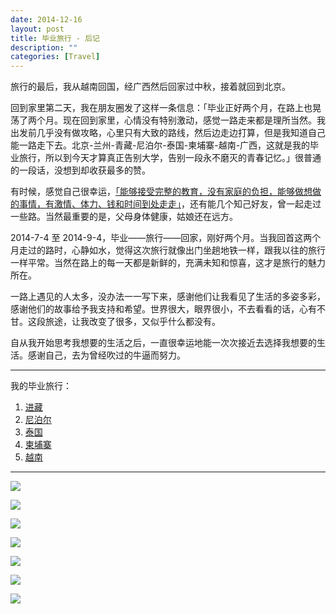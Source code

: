 ```yaml
---
date: 2014-12-16
layout: post
title: 毕业旅行 - 后记
description: ""
categories: [Travel]
---
```


旅行的最后，我从越南回国，经广西然后回家过中秋，接着就回到北京。

回到家里第二天，我在朋友圈发了这样一条信息：「毕业正好两个月，在路上也晃荡了两个月。现在回到家里，心情没有特别激动，感觉一路走来都是理所当然。我出发前几乎没有做攻略，心里只有大致的路线，然后边走边打算，但是我知道自己能一路走下去。北京-兰州-青藏-尼泊尔-泰国-柬埔寨-越南-广西，这就是我的毕业旅行，所以到今天才算真正告别大学，告别一段永不磨灭的青春记忆。」很普通的一段话，没想到却收获最多的赞。

有时候，感觉自己很幸运，[「能够接受完整的教育，没有家庭的负担，能够做想做的事情，有激情、体力、钱和时间到处走走」](http://liamchzh.github.io/travel/2014/02/20/about-travel.html)，还有能几个知己好友，曾一起走过一些路。当然最重要的是，父母身体健康，姑娘还在远方。

2014-7-4 至 2014-9-4，毕业——旅行——回家，刚好两个月。当我回首这两个月走过的路时，心静如水，觉得这次旅行就像出门坐趟地铁一样，跟我以往的旅行一样平常。当然在路上的每一天都是新鲜的，充满未知和惊喜，这才是旅行的魅力所在。

一路上遇见的人太多，没办法一一写下来，感谢他们让我看见了生活的多姿多彩，感谢他们的故事给予我支持和希望。世界很大，眼界很小，不去看看的话，心有不甘。这段旅途，让我改变了很多，又似乎什么都没有。

自从我开始思考我想要的生活之后，一直很幸运地能一次次接近去选择我想要的生活。感谢自己，去为曾经吹过的牛逼而努力。

- - - 

我的毕业旅行：

1. [进藏](http://liamchzh.github.io/travel/2014/12/11/travel-after-graduation-1.html)
2. [尼泊尔](http://liamchzh.github.io/travel/2014/12/12/travel-after-graduation-2.html)
3. [泰国](http://liamchzh.github.io/travel/2014/12/13/travel-after-graduation-3.html)
4. [柬埔寨](http://liamchzh.github.io/travel/2014/12/14/travel-after-graduation-4.html)
5. [越南](http://liamchzh.github.io/travel/2014/12/15/travel-after-graduation-5.html)

- - - 

![](https://raw.githubusercontent.com/liamchzh/pictures/master/IMG_4000.png)

![](https://raw.githubusercontent.com/liamchzh/pictures/master/IMG_4001.png)

![](https://raw.githubusercontent.com/liamchzh/pictures/master/IMG_3620.jpg)

![](https://raw.githubusercontent.com/liamchzh/pictures/master/IMG_1688.JPG)

![](https://raw.githubusercontent.com/liamchzh/pictures/master/IMG_3104.JPG)

![](https://raw.githubusercontent.com/liamchzh/pictures/master/IMG_3500.JPG)

![](https://raw.githubusercontent.com/liamchzh/pictures/master/IMG_3597.jpg)
